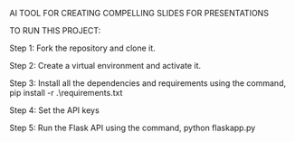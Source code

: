 AI TOOL FOR CREATING COMPELLING SLIDES FOR PRESENTATIONS


TO RUN THIS PROJECT:


Step 1: Fork the repository and clone it.

Step 2: Create a virtual environment and activate it.

Step 3: Install all the dependencies and requirements using the command, pip install -r .\requirements.txt

Step 4: Set the API keys

Step 5: Run the Flask API using the command, python flaskapp.py



